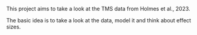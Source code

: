 This project aims to take a look at the TMS data from Holmes et al., 2023.

The basic idea is to take a look at the data, model it and think about effect 
sizes.